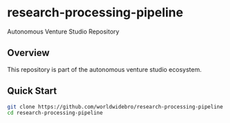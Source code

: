 # research-processing-pipeline

Autonomous Venture Studio Repository

## Overview

This repository is part of the autonomous venture studio ecosystem.

## Quick Start

```bash
git clone https://github.com/worldwidebro/research-processing-pipeline
cd research-processing-pipeline
```
